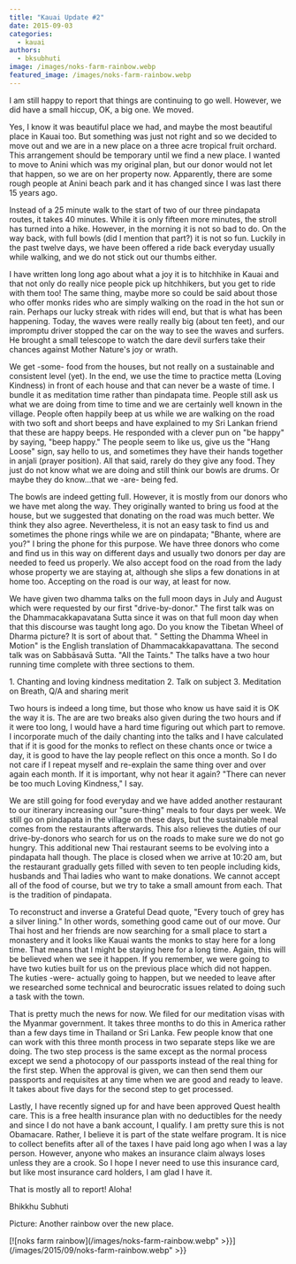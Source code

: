 ```yaml
---
title: "Kauai Update #2"
date: 2015-09-03
categories: 
  - kauai
authors: 
  - bksubhuti
image: /images/noks-farm-rainbow.webp
featured_image: /images/noks-farm-rainbow.webp
---
```


I am still happy to report that things are continuing to go well. However, we did have a small hiccup, OK, a big one. We moved.

Yes, I know it was beautiful place we had, and maybe the most beautiful place in Kauai too. But something was just not right and so we decided to move out and we are in a new place on a three acre tropical fruit orchard. This arrangement should be temporary until we find a new place. I wanted to move to Anini which was my original plan, but our donor would not let that happen, so we are on her property now. Apparently, there are some rough people at Anini beach park and it has changed since I was last there 15 years ago.

Instead of a 25 minute walk to the start of two of our three pindapata routes, it takes 40 minutes. While it is only fifteen more minutes, the stroll has turned into a hike. However, in the morning it is not so bad to do. On the way back, with full bowls (did I mention that part?) it is not so fun. Luckily in the past twelve days, we have been offered a ride back everyday usually while walking, and we do not stick out our thumbs either.

I have written long long ago about what a joy it is to hitchhike in Kauai and that not only do really nice people pick up hitchhikers, but you get to ride with them too! The same thing, maybe more so could be said about those who offer monks rides who are simply walking on the road in the hot sun or rain. Perhaps our lucky streak with rides will end, but that is what has been happening. Today, the waves were really really big (about ten feet), and our impromptu driver stopped the car on the way to see the waves and surfers. He brought a small telescope to watch the dare devil surfers take their chances against Mother Nature's joy or wrath.

We get -some- food from the houses, but not really on a sustainable and consistent level (yet). In the end, we use the time to practice metta (Loving Kindness) in front of each house and that can never be a waste of time. I bundle it as meditation time rather than pindapata time. People still ask us what we are doing from time to time and we are certainly well known in the village. People often happily beep at us while we are walking on the road with two soft and short beeps and have explained to my Sri Lankan friend that these are happy beeps. He responded with a clever pun on "be happy" by saying, "beep happy." The people seem to like us, give us the "Hang Loose" sign, say hello to us, and sometimes they have their hands together in anjali (prayer position). All that said, rarely do they give any food. They just do not know what we are doing and still think our bowls are drums. Or maybe they do know...that we -are- being fed.

The bowls are indeed getting full. However, it is mostly from our donors who we have met along the way. They originally wanted to bring us food at the house, but we suggested that donating on the road was much better. We think they also agree. Nevertheless, it is not an easy task to find us and sometimes the phone rings while we are on pindapata; "Bhante, where are you?" I bring the phone for this purpose. We have three donors who come and find us in this way on different days and usually two donors per day are needed to feed us properly. We also accept food on the road from the lady whose property we are staying at, although she slips a few donations in at home too. Accepting on the road is our way, at least for now.

We have given two dhamma talks on the full moon days in July and August which were requested by our first "drive-by-donor." The first talk was on the Dhammacakkapavatana Sutta since it was on that full moon day when that this discourse was taught long ago. Do you know the Tibetan Wheel of Dharma picture? It is sort of about that. " Setting the Dhamma Wheel in Motion" is the English translation of Dhammacakkapavattana. The second talk was on Sabbāsavā Sutta. "All the Taints." The talks have a two hour running time complete with three sections to them.

1\. Chanting and loving kindness meditation 2. Talk on subject 3. Meditation on Breath, Q/A and sharing merit

Two hours is indeed a long time, but those who know us have said it is OK the way it is. The are are two breaks also given during the two hours and if it were too long, I would have a hard time figuring out which part to remove. I incorporate much of the daily chanting into the talks and I have calculated that if it is good for the monks to reflect on these chants once or twice a day, it is good to have the lay people reflect on this once a month. So I do not care if I repeat myself and re-explain the same thing over and over again each month. If it is important, why not hear it again? "There can never be too much Loving Kindness," I say.

We are still going for food everyday and we have added another restaurant to our itinerary increasing our "sure-thing" meals to four days per week. We still go on pindapata in the village on these days, but the sustainable meal comes from the restaurants afterwards. This also relieves the duties of our drive-by-donors who search for us on the roads to make sure we do not go hungry. This additional new Thai restaurant seems to be evolving into a pindapata hall though. The place is closed when we arrive at 10:20 am, but the restaurant gradually gets filled with seven to ten people including kids, husbands and Thai ladies who want to make donations. We cannot accept all of the food of course, but we try to take a small amount from each. That is the tradition of pindapata.

To reconstruct and inverse a Grateful Dead quote, "Every touch of grey has a silver lining." In other words, something good came out of our move. Our Thai host and her friends are now searching for a small place to start a monastery and it looks like Kauai wants the monks to stay here for a long time. That means that I might be staying here for a long time. Again, this will be believed when we see it happen. If you remember, we were going to have two kuties built for us on the previous place which did not happen. The kuties -were- actually going to happen, but we needed to leave after we researched some technical and beurocratic issues related to doing such a task with the town.

That is pretty much the news for now. We filed for our meditation visas with the Myanmar government. It takes three months to do this in America rather than a few days time in Thailand or Sri Lanka. Few people know that one can work with this three month process in two separate steps like we are doing. The two step process is the same except as the normal process except we send a photocopy of our passports instead of the real thing for the first step. When the approval is given, we can then send them our passports and requisites at any time when we are good and ready to leave. It takes about five days for the second step to get processed.

Lastly, I have recently signed up for and have been approved Quest health care. This is a free health insurance plan with no deductibles for the needy and since I do not have a bank account, I qualify. I am pretty sure this is not Obamacare. Rather, I believe it is part of the state welfare program. It is nice to collect benefits after all of the taxes I have paid long ago when I was a lay person. However, anyone who makes an insurance claim always loses unless they are a crook. So I hope I never need to use this insurance card, but like most insurance card holders, I am glad I have it.

That is mostly all to report! Aloha!

Bhikkhu Subhuti

Picture: Another rainbow over the new place.

[![noks farm rainbow](/images/noks-farm-rainbow.webp" >}}](/images/2015/09/noks-farm-rainbow.webp" >}}
